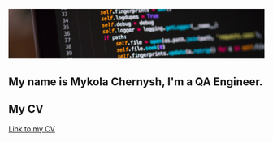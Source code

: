 [![Header](https://github.com/qaMykolaChernysh/Mykola_Chernysh/blob/main/CHp.jpg)]()
## My name is Mykola Chernysh, I'm a QA Engineer.
## My CV
[Link to my CV](https://github.com/qaMykolaChernysh/Mykola_Chernysh/blob/main/%5BCV%5DQA_MYKOLA_CHERNYSH.en.pdf)

